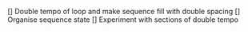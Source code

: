 [] Double tempo of loop and make sequence fill with double spacing
[] Organise sequence state
[] Experiment with sections of double tempo
